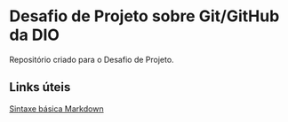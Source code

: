 # Desafio de Projeto sobre Git/GitHub da DIO
Repositório criado para o Desafio de Projeto.

## Links úteis 
[Sintaxe básica Markdown](https://www.markdownguide.org/basic-syntax)
